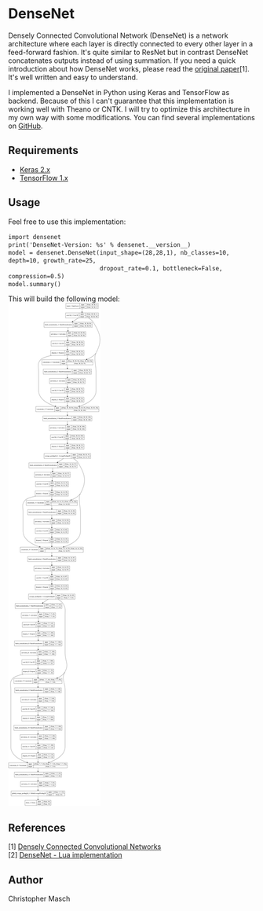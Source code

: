 # DenseNet
Densely Connected Convolutional Network (DenseNet) is a network architecture where each layer is directly connected to every other layer in a feed-forward fashion. It's quite similar to ResNet but in contrast DenseNet concatenates outputs instead of using summation. If you need a quick introduction about how DenseNet works, please read the [original paper](https://arxiv.org/abs/1608.06993)[1]. It's well written and easy to understand.

I implemented a DenseNet in Python using Keras and TensorFlow as backend. Because of this I can't guarantee that this implementation is working well with Theano or CNTK. I will try to optimize this architecture in my own way with some modifications.
You can find several implementations on [GitHub](https://github.com/liuzhuang13/DenseNet#other-implementations).

## Requirements
- [Keras 2.x](https://keras.io/)
- [TensorFlow 1.x](https://www.tensorflow.org/)

## Usage
Feel free to use this implementation:<br>
```
import densenet
print('DenseNet-Version: %s' % densenet.__version__)
model = densenet.DenseNet(input_shape=(28,28,1), nb_classes=10, depth=10, growth_rate=25,
                          dropout_rate=0.1, bottleneck=False, compression=0.5)
model.summary()
```
This will build the following model:<br>
<img src="./images/model_3-2.png" height="1024px"></kbd>

## References
[1] [Densely Connected Convolutional Networks](https://arxiv.org/abs/1608.06993)<br>
[2] [DenseNet - Lua implementation](https://github.com/liuzhuang13/DenseNet)

## Author
Christopher Masch
